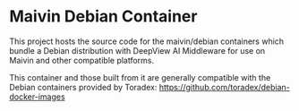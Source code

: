 # Maivin Debian Container

This project hosts the source code for the maivin/debian containers which bundle
a Debian distribution with DeepView AI Middleware for use on Maivin and other
compatible platforms.

This container and those built from it are generally compatible with the Debian
containers provided by Toradex: https://github.com/toradex/debian-docker-images
